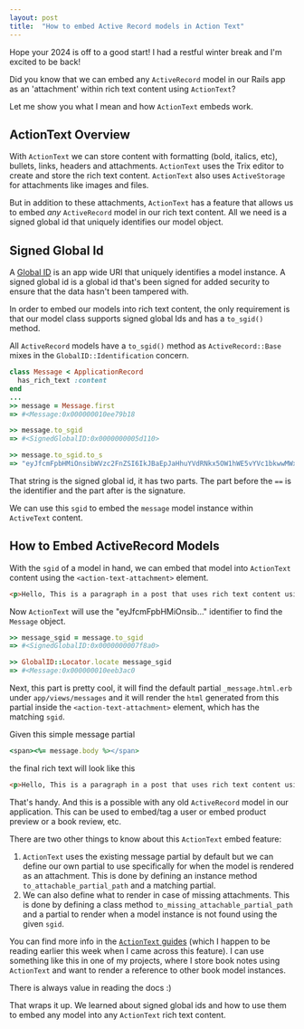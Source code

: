 ```yaml
---
layout: post
title:  "How to embed Active Record models in Action Text"
---
```


Hope your 2024 is off to a good start! I had a restful winter break and I'm excited to be back!

Did you know that we can embed any `ActiveRecord` model in our Rails app as an 'attachment' within rich text content using `ActionText`? 

Let me show you what I mean and how `ActionText` embeds work.

## ActionText Overview

With `ActionText` we can store content with formatting (bold, italics, etc), bullets, links, headers and attachments. `ActionText` uses the Trix editor to create and store the rich text content. `ActionText` also uses `ActiveStorage` for attachments like images and files. 

But in addition to these attachments, `ActionText` has a feature that allows us to embed *any* `ActiveRecord` model in our rich text content. All we need is a signed global id that uniquely identifies our model object. 

## Signed Global Id

A [Global ID](https://github.com/rails/globalid#global-id---reference-models-by-uri) is an app wide URI that uniquely identifies a model instance. A signed global id is a global id that's been signed for added security to ensure that the data hasn't been tampered with.

In order to embed our models into rich text content, the only requirement is that our model class supports signed global Ids and has a `to_sgid()` method. 

All `ActiveRecord` models have a `to_sgid()` method as `ActiveRecord::Base` mixes in the `GlobalID::Identification` concern. 

```ruby
class Message < ApplicationRecord
  has_rich_text :content
end
...
>> message = Message.first
=> #<Message:0x000000010ee79b18

>> message.to_sgid
=> #<SignedGlobalID:0x0000000005d110>

>> message.to_sgid.to_s
=> "eyJfcmFpbHMiOnsibWVzc2FnZSI6IkJBaEpJaHhuYVdRNkx5OW1hWE5vYVc1bkwwMWxjM05oWjJVdk1RWTZCa1ZVIiwiZXhwIjoiMjAyNC0wMi0xMVQxNDozNjowMS4zOTBaIiwicHVyIjoiZGVmYXVsdCJ9fQ==--44cfdca6b1556abb7872e94491cd929b417dab7b"
```

That string is the signed global id, it has two parts. The part before the `==` is the identifier and the part after is the signature.

We can use this `sgid` to embed the `message` model instance within `ActiveText` content.

## How to Embed ActiveRecord Models

With the `sgid` of a model in hand, we can embed that model into `ActionText` content using the `<action-text-attachment>` element.

```html
<p>Hello, This is a paragraph in a post that uses rich text content using ActionText and here is a Message I'd like to embed: <action-text-attachment sgid="eyJfcmFpbHMiOnsib…"></action-text-attachment>.</p>
```

Now `ActionText` will use the "eyJfcmFpbHMiOnsib..." identifier to find the `Message` object. 

```ruby
>> message_sgid = message.to_sgid
=> #<SignedGlobalID:0x0000000007f8a0>

>> GlobalID::Locator.locate message_sgid
=> #<Message:0x000000010eeb3ac0
```

Next, this part is pretty cool, it will find the default partial `_message.html.erb` under `app/views/messages` and it will render the `html` generated from this partial inside the `<action-text-attachment>` element, which has the matching `sgid`.  

Given this simple message partial

```ruby
<span><%= message.body %></span>
```

the final rich text will look like this

```html
<p>Hello, This is a paragraph in a post that uses rich text content using ActionText and here is a Message I'd like to embed: <span>This is the message body</span>.</p>
```

That's handy. And this is a possible with any old `ActiveRecord` model in our application. This can be used to embed/tag a user or embed product preview or a book review, etc.

There are two other things to know about this `ActionText` embed feature: 

1. `ActionText` uses the existing message partial by default but we can define our own partial to use specifically for when the model is rendered as an attachment. This is done by defining an instance method `to_attachable_partial_path` and a matching partial.
2. We can also define what to render in case of missing attachments. This is done by defining a class method `to_missing_attachable_partial_path` and a partial to render when a model instance is not found using the given `sgid`.

You can find more info in the [`ActionText` guides](https://edgeguides.rubyonrails.org/action_text_overview.html) (which I happen to be reading earlier this week when I came across this feature). I can use something like this in one of my projects, where I store book notes using `ActionText` and want to render a reference to other book model instances.

There is always value in reading the docs :)

That wraps it up. We learned about signed global ids and how to use them to embed any model into any `ActionText` rich text content.

